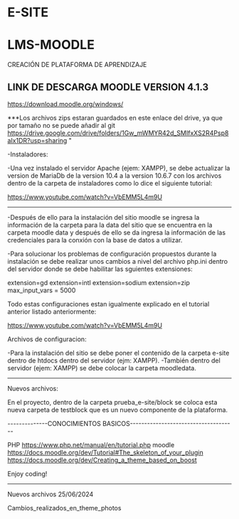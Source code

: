 # E-SITE
# LMS-MOODLE
CREACIÓN DE PLATAFORMA DE APRENDIZAJE 
## LINK DE DESCARGA MOODLE VERSION 4.1.3
https://download.moodle.org/windows/

***Los archivos zips estaran guardados en este enlace del drive, ya que por tamaño no se puede añadir al git  https://drive.google.com/drive/folders/1Gw_mWMYR42d_SMIfxXS2R4Psp8aIx1DR?usp=sharing "

-Instaladores:

-Una vez instalado el servidor Apache (ejem: XAMPP), se debe actualizar la version de MariaDb de la version 10.4 a la version 10.6.7 con los archivos dentro de la carpeta de instaladores como lo dice el siguiente tutorial:

https://www.youtube.com/watch?v=VbEMM5L4m9U

---------------------------------------------------

-Después de ello para la instalación del sitio moodle se ingresa la información de la carpeta para la data del sitio que se encuentra en la carpeta moodle data y después de ello se da ingresa la información de las credenciales para la conxión con la base de datos a utilizar.

-Para solucionar los problemas de configuración propuestos durante la instalación se debe realizar unos cambios a nivel del archivo php.ini dentro del servidor donde se debe habilitar las sguientes extensiones:

extension=gd
extension=intl
extension=sodium
extension=zip
max_input_vars = 5000

Todo estas configuraciones estan igualmente explicado en el tutorial anterior listado anteriormente:

https://www.youtube.com/watch?v=VbEMM5L4m9U


Archivos de configuracion:

-Para la instalación del sitio se debe poner el contenido de la carpeta e-site dentro de htdocs dentro del servidor (ejm: XAMPP).
-También dentro del servidor (ejem: XAMPP) se debe colocar la carpeta moodledata.

------------------------------------------------------------------------------------

Nuevos archivos:

En el proyecto, dentro de la carpeta prueba_e-site/block se coloca esta nueva carpeta de testblock que es un nuevo componente de la plataforma.

--------------CONOCIMIENTOS BASICOS-------------------------------------

PHP  https://www.php.net/manual/en/tutorial.php
moodle https://docs.moodle.org/dev/Tutorial#The_skeleton_of_your_plugin
https://docs.moodle.org/dev/Creating_a_theme_based_on_boost

Enjoy coding!

-------------------------------------------------------------------------

Nuevos archivos 25/06/2024

Cambios_realizados_en_theme_photos